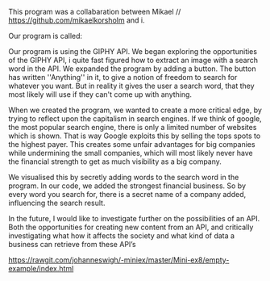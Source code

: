This program was a collabaration between Mikael // https://github.com/mikaelkorsholm and i.

Our program is called: 

Our program is using the GIPHY API. We began exploring the opportunities of the GIPHY API, i quite fast figured how to extract an image with a search word in the API. We expanded the program by adding a button. The button has written ''Anything'' in it, to give a notion of freedom to search for whatever you want. But in reality it gives the user a search word, that they most likely will use if they can't come up with anything.

When we created the program, we wanted to create a more critical edge, by trying to reflect upon the capitalism in search engines. If we think of google, the most popular search engine, there is only a limited number of websites which is shown. That is way Google exploits this by selling the tops spots to the highest payer. This creates some unfair advantages for big companies while undermining the small companies, which will most likely never have the financial strength to get as much visibility as a big company.

We visualised this by secretly adding words to the search word in the program. In our code, we added the strongest financial business. So by every word you search for, there is a secret name of a company added, influencing the search result.

In the future, I would like to investigate further on the possibilities of an API. Both the opportunities for creating new content from an API, and critically investigating what how it affects the society and what kind of data a business can retrieve from these API’s


https://rawgit.com/johanneswigh/-miniex/master/Mini-ex8/empty-example/index.html
